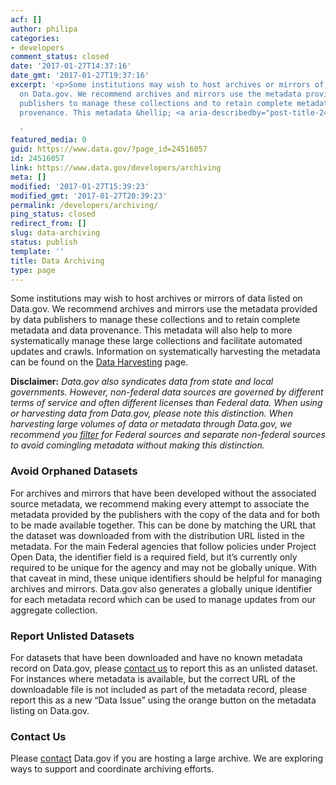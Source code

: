 ```yaml
---
acf: []
author: philipa
categories:
- developers
comment_status: closed
date: '2017-01-27T14:37:16'
date_gmt: '2017-01-27T19:37:16'
excerpt: '<p>Some institutions may wish to host archives or mirrors of data listed
  on Data.gov. We recommend archives and mirrors use the metadata provided by data
  publishers to manage these collections and to retain complete metadata and data
  provenance. This metadata &hellip; <a aria-describedby="post-title-24516057" href="https://www.data.gov/developers/archiving">Continued</a></p>

  '
featured_media: 0
guid: https://www.data.gov/?page_id=24516057
id: 24516057
link: https://www.data.gov/developers/archiving
meta: []
modified: '2017-01-27T15:39:23'
modified_gmt: '2017-01-27T20:39:23'
permalink: /developers/archiving/
ping_status: closed
redirect_from: []
slug: data-archiving
status: publish
template: ''
title: Data Archiving
type: page
---
```

Some institutions may wish to host archives or mirrors of data listed on Data.gov. We recommend archives and mirrors use the metadata provided by data publishers to manage these collections and to retain complete metadata and data provenance. This metadata will also help to more systematically manage these large collections and facilitate automated updates and crawls. Information on systematically harvesting the metadata can be found on the [Data Harvesting](/developers/harvesting) page.


**Disclaimer:** *Data.gov also syndicates data from state and local governments. However, non-federal data sources are governed by different terms of service and often different licenses than Federal data. When using or harvesting data from Data.gov, please note this distinction. When harvesting large volumes of data or metadata through Data.gov, we recommend you [filter](https://github.com/GSA/data.gov/issues/315#issuecomment-275747388) for Federal sources and separate non-federal sources to avoid comingling metadata without making this distinction.*
### Avoid Orphaned Datasets


For archives and mirrors that have been developed without the associated source metadata, we recommend making every attempt to associate the metadata provided by the publishers with the copy of the data and for both to be made available together. This can be done by matching the URL that the dataset was downloaded from with the distribution URL listed in the metadata. For the main Federal agencies that follow policies under Project Open Data, the identifier field is a required field, but it’s currently only required to be unique for the agency and may not be globally unique. With that caveat in mind, these unique identifiers should be helpful for managing archives and mirrors. Data.gov also generates a globally unique identifier for each metadata record which can be used to manage updates from our aggregate collection.


### Report Unlisted Datasets


For datasets that have been downloaded and have no known metadata record on Data.gov, please [contact us](/contact) to report this as an unlisted dataset. For instances where metadata is available, but the correct URL of the downloadable file is not included as part of the metadata record, please report this as a new “Data Issue” using the orange button on the metadata listing on Data.gov.


### Contact Us


Please [contact](/contact) Data.gov if you are hosting a large archive. We are exploring ways to support and coordinate archiving efforts.


